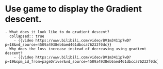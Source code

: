 # Use game to display the Gradient descent.
	- What does it look like to do gradient descent?
	  collapsed:: true
		- {{video https://www.bilibili.com/video/BV1m3411p7wD?p=18&vd_source=4509a4938eb6aed461dbcca76232f0dc}}
	- Why does the loss increase instead of decreasing using gradient descent?
		- {{video https://www.bilibili.com/video/BV1m3411p7wD?p=19&spm_id_from=pageDriver&vd_source=4509a4938eb6aed461dbcca76232f0dc}}